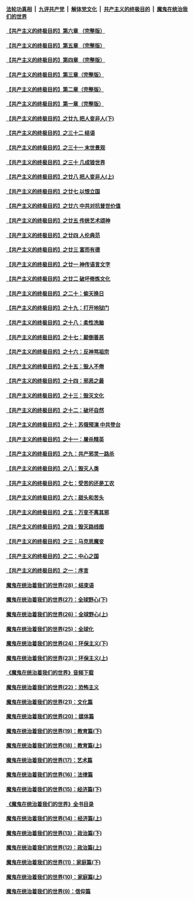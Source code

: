 ####  [法轮功真相](../../../../basic/blob/master/README.md?t=06270731) &nbsp;|&nbsp; [九评共产党](../../../../9ping.md/blob/master/README.md?t=06270731) &nbsp;|&nbsp; [解体党文化](../../../../jtdwh.md/blob/master/README.md?t=06270731)  &nbsp;|&nbsp; [共产主义的终极目的](../../../../gczydzjmd.md/blob/master/README.md?t=06270731) &nbsp;|&nbsp; [魔鬼在统治我们的世界](../../../../mgztzwmdsj.md/blob/master/README.md?t=06270731) 

#### [【共产主义的终极目的】第六章 （完整版）](../pages/nsc422/n11428913.md?t=06270731) 

#### [【共产主义的终极目的】第五章 （完整版）](../pages/nsc422/n11428912.md?t=06270731) 

#### [【共产主义的终极目的】第四章 （完整版）](../pages/nsc422/n11428907.md?t=06270731) 

#### [【共产主义的终极目的】第三章（完整版）](../pages/nsc422/n11428848.md?t=06270731) 

#### [【共产主义的终极目的】第二章（完整版）](../pages/nsc422/n11428831.md?t=06270731) 

#### [【共产主义的终极目的】第一章（完整版）](../pages/nsc422/n11417651.md?t=06270731) 

#### [【共产主义的终极目的】之廿九 把人变非人(下)](../pages/nsc422/n11344140.md?t=06270731) 

#### [【共产主义的终极目的】之三十二 结语](../pages/nsc422/n11360535.md?t=06270731) 

#### [【共产主义的终极目的】之三十一 末世景观](../pages/nsc422/n11351129.md?t=06270731) 

#### [【共产主义的终极目的】之三十 几成狼世界](../pages/nsc422/n11348280.md?t=06270731) 

#### [【共产主义的终极目的】之廿八 把人变非人(上)](../pages/nsc422/n11340492.md?t=06270731) 

#### [【共产主义的终极目的】之廿七 以恨立国](../pages/nsc422/n11336944.md?t=06270731) 

#### [【共产主义的终极目的】之廿六 中共对抗普世价值](../pages/nsc422/n11324785.md?t=06270731) 

#### [【共产主义的终极目的】之廿五 传统艺术颂神](../pages/nsc422/n11296396.md?t=06270731) 

#### [【共产主义的终极目的】之廿四 人伦典范](../pages/nsc422/n11296397.md?t=06270731) 

#### [【共产主义的终极目的】之廿三 富而有德](../pages/nsc422/n11283598.md?t=06270731) 

#### [【共产主义的终极目的】之廿一 神传语言文字](../pages/nsc422/n11263265.md?t=06270731) 

#### [【共产主义的终极目的】之廿二 破坏修炼文化](../pages/nsc422/n11245728.md?t=06270731) 

#### [【共产主义的终极目的】之二十：偷天换日](../pages/nsc422/n11238846.md?t=06270731) 

#### [【共产主义的终极目的】之十九：打开地狱门](../pages/nsc422/n11206376.md?t=06270731) 

#### [【共产主义的终极目的】之十八：柔性洗脑](../pages/nsc422/n11199994.md?t=06270731) 

#### [【共产主义的终极目的】之十七：颠倒善恶](../pages/nsc422/n11179782.md?t=06270731) 

#### [【共产主义的终极目的】之十六：反神骂祖宗](../pages/nsc422/n11166798.md?t=06270731) 

#### [【共产主义的终极目的】之十五：毁人不倦](../pages/nsc422/n11166792.md?t=06270731) 

#### [【共产主义的终极目的】之十四：邪恶之最](../pages/nsc422/n11150249.md?t=06270731) 

#### [【共产主义的终极目的】之十三：毁灭文化](../pages/nsc422/n11135227.md?t=06270731) 

#### [【共产主义的终极目的】之十二：破坏自然](../pages/nsc422/n11135214.md?t=06270731) 

#### [【共产主义的终极目的】之十：苏俄预演 中共登台](../pages/nsc422/n11118424.md?t=06270731) 

#### [【共产主义的终极目的】之十一：屠杀精英](../pages/nsc422/n11118442.md?t=06270731) 

#### [【共产主义的终极目的】之九：共产邪灵一路杀](../pages/nsc422/n11114139.md?t=06270731) 

#### [【共产主义的终极目的】之八：毁灭人类](../pages/nsc422/n11108503.md?t=06270731) 

#### [【共产主义的终极目的】之七：受苦的还是工农](../pages/nsc422/n11101809.md?t=06270731) 

#### [【共产主义的终极目的】之六：甜头和苦头](../pages/nsc422/n11096971.md?t=06270731) 

#### [【共产主义的终极目的】之五：万变不离其邪](../pages/nsc422/n11091285.md?t=06270731) 

#### [【共产主义的终极目的】之四：毁灭路线图](../pages/nsc422/n11086284.md?t=06270731) 

#### [【共产主义的终极目的】之三：马克思魔变](../pages/nsc422/n11061941.md?t=06270731) 

#### [【共产主义的终极目的】之二：中心之国](../pages/nsc422/n11047728.md?t=06270731) 

#### [【共产主义的终极目的】之一：序言](../pages/nsc422/n11086077.md?t=06270731) 

#### [魔鬼在统治着我们的世界(28)：结束语](../pages/nsc422/n10936246.md?t=06270731) 

#### [魔鬼在统治着我们的世界(27)：全球野心(下)](../pages/nsc422/n10928319.md?t=06270731) 

#### [魔鬼在统治着我们的世界(26)：全球野心(上)](../pages/nsc422/n10900318.md?t=06270731) 

#### [魔鬼在统治着我们的世界(25)：全球化](../pages/nsc422/n10788205.md?t=06270731) 

#### [魔鬼在统治着我们的世界(24)：环保主义(下)](../pages/nsc422/n10695307.md?t=06270731) 

#### [魔鬼在统治着我们的世界(23)：环保主义(上)](../pages/nsc422/n10688613.md?t=06270731) 

#### [《魔鬼在统治着我们的世界》音频下载](../pages/nsc422/n10635553.md?t=06270731) 

#### [魔鬼在统治着我们的世界(22)：恐怖主义](../pages/nsc422/n10614727.md?t=06270731) 

#### [魔鬼在统治着我们的世界(21)：文化篇](../pages/nsc422/n10597706.md?t=06270731) 

#### [魔鬼在统治着我们的世界(20)：媒体篇](../pages/nsc422/n10586579.md?t=06270731) 

#### [魔鬼在统治着我们的世界(19)：教育篇(下)](../pages/nsc422/n10564808.md?t=06270731) 

#### [魔鬼在统治着我们的世界(18)：教育篇(上)](../pages/nsc422/n10526970.md?t=06270731) 

#### [魔鬼在统治着我们的世界(17)：艺术篇](../pages/nsc422/n10499093.md?t=06270731) 

#### [魔鬼在统治着我们的世界(16)：法律篇](../pages/nsc422/n10485969.md?t=06270731) 

#### [魔鬼在统治着我们的世界(15)：经济篇(下)](../pages/nsc422/n10469975.md?t=06270731) 

#### [《魔鬼在统治着我们的世界》全书目录](../pages/nsc422/n10464261.md?t=06270731) 

#### [魔鬼在统治着我们的世界(14)：经济篇(上)](../pages/nsc422/n10457370.md?t=06270731) 

#### [魔鬼在统治着我们的世界(13)：政治篇(下)](../pages/nsc422/n10448270.md?t=06270731) 

#### [魔鬼在统治着我们的世界(12)：政治篇(上)](../pages/nsc422/n10444576.md?t=06270731) 

#### [魔鬼在统治着我们的世界(11)：家庭篇(下)](../pages/nsc422/n10440961.md?t=06270731) 

#### [魔鬼在统治着我们的世界(10)：家庭篇(上)](../pages/nsc422/n10435448.md?t=06270731) 

#### [魔鬼在统治着我们的世界(9)：信仰篇](../pages/nsc422/n10432159.md?t=06270731) 

